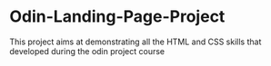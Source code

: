 # Odin-Landing-Page-Project

This project aims at demonstrating all the HTML and CSS skills that developed during the odin project course